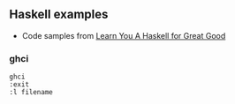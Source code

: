 ## Haskell examples

  * Code samples from [Learn You A Haskell for Great Good](http://learnyouahaskell.com/)

### ghci

    ghci
    :exit
    :l filename
